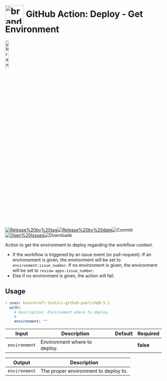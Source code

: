 <!-- start title -->

# <img src=".github/ghadocs/branding.svg" width="60px" align="center" alt="branding<icon:flag color:gray-dark>" /> GitHub Action: Deploy - Get Environment

<!-- end title -->
<!--
// jscpd:ignore-start
-->
<!-- start branding -->

<img src=".github/ghadocs/branding.svg" width="15%" align="center" alt="branding<icon:flag color:gray-dark>" />

<!-- end branding -->
<!-- markdownlint-disable MD013 -->
<!-- start badges -->

<a href="https%3A%2F%2Fgithub.com%2Fhoverkraft-tech%2Fci-github-publish%2Freleases%2Flatest"><img src="https://img.shields.io/github/v/release/hoverkraft-tech/ci-github-publish?display_name=tag&sort=semver&logo=github&style=flat-square" alt="Release%20by%20tag" /></a><a href="https%3A%2F%2Fgithub.com%2Fhoverkraft-tech%2Fci-github-publish%2Freleases%2Flatest"><img src="https://img.shields.io/github/release-date/hoverkraft-tech/ci-github-publish?display_name=tag&sort=semver&logo=github&style=flat-square" alt="Release%20by%20date" /></a><img src="https://img.shields.io/github/last-commit/hoverkraft-tech/ci-github-publish?logo=github&style=flat-square" alt="Commit" /><a href="https%3A%2F%2Fgithub.com%2Fhoverkraft-tech%2Fci-github-publish%2Fissues"><img src="https://img.shields.io/github/issues/hoverkraft-tech/ci-github-publish?logo=github&style=flat-square" alt="Open%20Issues" /></a><img src="https://img.shields.io/github/downloads/hoverkraft-tech/ci-github-publish/total?logo=github&style=flat-square" alt="Downloads" />

<!-- end badges -->
<!--
// jscpd:ignore-end
-->
<!-- start description -->

Action to get the environment to deploy regarding the workflow context.

- If the workflow is triggered by an issue event (or pull-request):
  If an environement is given, the environment will be set to `environment:issue_number`.
  If no environment is given, the environment will be set to `review-apps:issue_number`.
- Else if no environment is given, the action will fail.

<!-- end description -->
<!-- start contents -->
<!-- end contents -->

## Usage

<!-- start usage -->

```yaml
- uses: hoverkraft-tech/ci-github-publish@0.5.1
  with:
    # Description: Environment where to deploy.
    #
    environment: ""
```

<!-- end usage -->
<!-- start inputs -->

| **Input**                | **Description**              | **Default** | **Required** |
| ------------------------ | ---------------------------- | ----------- | ------------ |
| <code>environment</code> | Environment where to deploy. |             | **false**    |

<!-- end inputs -->
<!-- start outputs -->

| **Output**               | **Description**                      |
| ------------------------ | ------------------------------------ |
| <code>environment</code> | The proper environment to deploy to. |

<!-- end outputs -->
<!-- start [.github/ghadocs/examples/] -->
<!-- end [.github/ghadocs/examples/] -->
